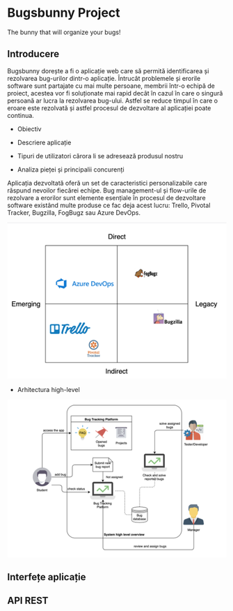 # Bugsbunny Project

The bunny that will organize your bugs!

## Introducere

Bugsbunny dorește a fi o aplicație web care să permită identificarea și rezolvarea bug-urilor dintr-o aplicație. Întrucât problemele și erorile software sunt partajate cu mai multe persoane, membrii într-o echipă de proiect, acestea vor fi soluționate mai rapid decât în cazul în care o singură persoană ar lucra la rezolvarea bug-ului. Astfel se reduce timpul în care o eroare este rezolvată și astfel procesul de dezvoltare al aplicației poate continua.

* Obiectiv

* Descriere aplicație

* Tipuri de utilizatori cărora li se adresează produsul nostru

* Analiza pieței și principalii concurenți

Aplicația dezvoltată oferă un set de caracteristici personalizabile care răspund nevoilor fiecărei echipe. Bug management-ul și flow-urile de rezolvare a erorilor sunt elemente esențiale în procesul de dezvoltare software existând multe produse ce fac deja acest lucru: Trello, Pivotal Tracker, Bugzilla, FogBugz sau Azure DevOps.

![competition-overview](./docs/competition.PNG)

* Arhitectura high-level

![highlevel-overview](./docs/highlevel.PNG)

## Interfețe aplicație


## API REST
